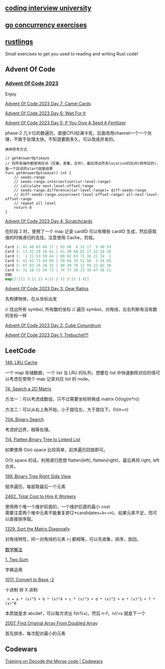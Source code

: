## [coding interview university](https://github.com/XmchxUp/coding-interview-university)

## [go concurrency exercises](https://github.com/XmchxUp/go-concurrency-exercises)

## [rustlings](https://github.com/XmchxUp/rustlings/tree/round1)

Small exercises to get you used to reading and writing Rust code!

## Advent Of Code 

### [Advent Of Code 2023](https://adventofcode.com/2023)

Enjoy

[Advent Of Code 2023 Day 7: Camel Cards](https://adventofcode.com/2023/day/7)

[Advent Of Code 2023 Day 6: Wait For It](https://adventofcode.com/2023/day/6)



[Advent Of Code 2023 Day 5: If You Give A Seed A Fertilizer](https://adventofcode.com/2023/day/5)

phase-2 几十亿的数遍历，直接CPU拉满卡死，后面改用channel一个一个处理，不致于处理太快。不知道要跑多久，可以改成并发的。


```
换种思考方式

// getAnswerOptimaze
// 将所有操作都使用区间（交集，差集，合并），最后得出所有location的区间(排序后的)，每一个区间的start就是结果
func getAnswerOptimaze() int {
	// seeds-range
	// seeds-range.intersection(cur-level-range)
	// calculate next-level-offset-range
	// seeds-range.difference(cur-level-range)= diff-seeds-range
	// diff-seeds-range.union(next-level-offset-range) all-next-level-offset-range
	// repeat all level
	return 0
}
```

[Advent Of Code 2023 Day 4: Scratchcards](https://adventofcode.com/2023/day/4)

在阶段 2 时，使用了一个 map 记录 cardID 可以有哪些 cardID 生成，然后获取值的时候递归的去找，注意使用 Cache，剪枝。

```go
Card 1: 41 48 83 86 17 | 83 86  6 31 17  9 48 53
Card 2: 13 32 20 16 61 | 61 30 68 82 17 32 24 19
Card 3:  1 21 53 59 44 | 69 82 63 72 16 21 14  1
Card 4: 41 92 73 84 69 | 59 84 76 51 58  5 54 83
Card 5: 87 83 26 28 32 | 88 30 70 12 93 22 82 36
Card 6: 31 18 13 56 72 | 74 77 10 23 35 67 36 11
END
map[2:[1] 3:[1 2] 4:[1 2 3] 5:[1 3 4]]
```

[Advent Of Code 2023 Day 3: Gear Ratios](https://adventofcode.com/2023/day/3)

先构建物体，在从坐标出发

// 找出所有 symbol, 所有数的坐标
// 遍历 symbol，对角线，左右判断有没有数的坐标一样

[Advent Of Code 2023 Day 2: Cube Conundrum](https://adventofcode.com/2023/day/2)

[Advent Of Code 2023 Day 1: Trebuchet?!](https://adventofcode.com/2023/day/1)

## LeetCode

[146. LRU Cache](https://leetcode.cn/problems/lru-cache/description/)

一个 map 存储数据，一个 list 当 LRU 的队列，想要在 list 中快速删除对应的值可以考虑在使用个 map 记录对应 list 的 node。

[74. Search a 2D Matrix](https://leetcode.cn/problems/search-a-2d-matrix/description/)

方法一：可以考虑成数组，只不过需要坐标转换成 matrix O(log(m\*n))

方法二：可以从右上角开始，小于就往左，大于就往下。O(m+n)

[704. Binary Search](https://leetcode.cn/problems/binary-search/description/)

考虑好边界，相等处理。

[114. Flatten Binary Tree to Linked List](https://leetcode.cn/problems/flatten-binary-tree-to-linked-list/)

如果使用 O(n) space 比较简单，前序遍历回放即可。

O(1) space 的话，利用递归思想 flatten(left), flatten(right)，最后再将 right, left 合并。

[199. Binary Tree Right Side View](https://leetcode.cn/problems/binary-tree-right-side-view/)

层序遍历，每层取最后一个元素

[2462. Total Cost to Hire K Workers](https://leetcode.cn/problems/total-cost-to-hire-k-workers/)

使用两个堆一个维护前面的，一个维护后面的最小 cost  
需要注意两个堆中元素不能重复即(2\*candidates+k<=n)，如果元素不足，而可以直接排序取。

[1329. Sort the Matrix Diagonally](https://leetcode.cn/problems/sort-the-matrix-diagonally/)

对角线特性，同一对角线的元素 i-j 都相等，可以先收集，排序，放回。

[数学解法](https://leetcode.cn/problems/sort-the-matrix-diagonally/solutions/2760094/dui-jiao-xian-pai-xu-fu-yuan-di-pai-xu-p-uts8/)

[1. Two Sum](https://leetcode.cn/problems/two-sum/)

字典运用

[1017. Convert to Base -2](https://leetcode.cn/problems/convert-to-base-2/)

十进制 转 X 进制

```
 n = a * (x)^5 + b * (x)^4 + c * (x)^3 + d * (x)^2 + e * (x)^1 + f * (x)^0
```

本质就是求 abcdef，可以每次求出 f(n%x)，然后 n-f，n//=x 就是下一个

[2007. Find Original Array From Doubled Array](https://leetcode.cn/problems/find-original-array-from-doubled-array/)

首先排序，每次配对最小的元素


## Codewars

[Training on Decode the Morse code | Codewars](https://www.codewars.com/kata/54b724efac3d5402db00065e/train/go)
